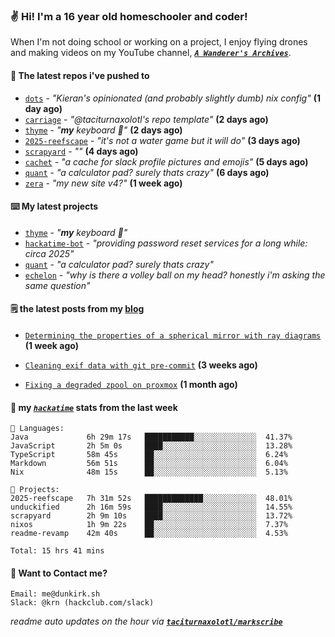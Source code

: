 ### ✌️ Hi! I'm a 16 year old homeschooler and coder!

When I'm not doing school or working on a project, I enjoy flying drones and making videos on my YouTube channel, [**_`A Wanderer's Archives`_**](https://youtube.com/@wanderer.archives).

#### 👷 The latest repos i've pushed to

- [`dots`](https://github.com/taciturnaxolotl/dots) - _"Kieran's opinionated (and probably slightly dumb) nix config"_ **(1 day ago)**
- [`carriage`](https://github.com/taciturnaxolotl/carriage) - _"@taciturnaxolotl's repo template"_ **(2 days ago)**
- [`thyme`](https://github.com/taciturnaxolotl/thyme) - _"**my** keyboard 🫶"_ **(2 days ago)**
- [`2025-reefscape`](https://github.com/df1317/2025-reefscape) - _"it's not a water game but it will do"_ **(3 days ago)**
- [`scrapyard`](https://github.com/hackclub/scrapyard) - _""_ **(4 days ago)**
- [`cachet`](https://github.com/taciturnaxolotl/cachet) - _"a cache for slack profile pictures and emojis"_ **(5 days ago)**
- [`quant`](https://github.com/taciturnaxolotl/quant) - _"a calculator pad? surely thats crazy"_ **(6 days ago)**
- [`zera`](https://github.com/taciturnaxolotl/zera) - _"my new site v4?"_ **(1 week ago)**

#### ⌨️ My latest projects

- [`thyme`](https://github.com/taciturnaxolotl/thyme) - _"**my** keyboard 🫶"_
- [`hackatime-bot`](https://github.com/taciturnaxolotl/hackatime-bot) - _"providing password reset services for a long while: circa 2025"_
- [`quant`](https://github.com/taciturnaxolotl/quant) - _"a calculator pad? surely thats crazy"_
- [`echelon`](https://github.com/taciturnaxolotl/echelon) - _"why is there a volley ball on my head? honestly i'm asking the same question"_

#### 🗒️ the latest posts from my [blog](https://dunkirk.sh)

- [`Determining the properties of a spherical mirror with ray diagrams`](https://dunkirk.sh/blog/spherical-ray-diagrams/) **(1 week ago)**

- [`Cleaning exif data with git pre-commit`](https://dunkirk.sh/blog/remove-exif-git-hook/) **(3 weeks ago)**

- [`Fixing a degraded zpool on proxmox`](https://dunkirk.sh/blog/degraded-zpool-proxmox/) **(1 month ago)**



#### 📡 my [_`hackatime`_](https://waka.hackclub.com) stats from the last week

```text
💾 Languages:
Java             6h 29m 17s   ███████████░░░░░░░░░░░░░░  41.37%
JavaScript       2h 5m 0s     ████░░░░░░░░░░░░░░░░░░░░░  13.28%
TypeScript       58m 45s      ██░░░░░░░░░░░░░░░░░░░░░░░  6.24%
Markdown         56m 51s      ██░░░░░░░░░░░░░░░░░░░░░░░  6.04%
Nix              48m 15s      ██░░░░░░░░░░░░░░░░░░░░░░░  5.13%

💼 Projects:
2025-reefscape   7h 31m 52s   █████████████░░░░░░░░░░░░  48.01%
unduckified      2h 16m 59s   ████░░░░░░░░░░░░░░░░░░░░░  14.55%
scrapyard        2h 9m 10s    ████░░░░░░░░░░░░░░░░░░░░░  13.72%
nixos            1h 9m 22s    ██░░░░░░░░░░░░░░░░░░░░░░░  7.37%
readme-revamp    42m 40s      ██░░░░░░░░░░░░░░░░░░░░░░░  4.53%

Total: 15 hrs 41 mins
```

#### 📮 Want to Contact me?

```text
Email: me@dunkirk.sh
Slack: @krn (hackclub.com/slack)
```

_readme auto updates on the hour via [**`taciturnaxolotl/markscribe`**](https://github.com/taciturnaxolotl/markscribe)_
